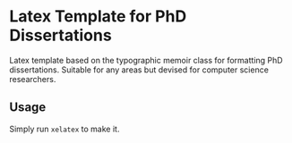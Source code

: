 Latex Template for PhD Dissertations
====================================

Latex template based on the typographic memoir class for formatting PhD
dissertations. Suitable for any areas but devised for computer science
researchers.

Usage
-----
Simply run `xelatex` to make it.
